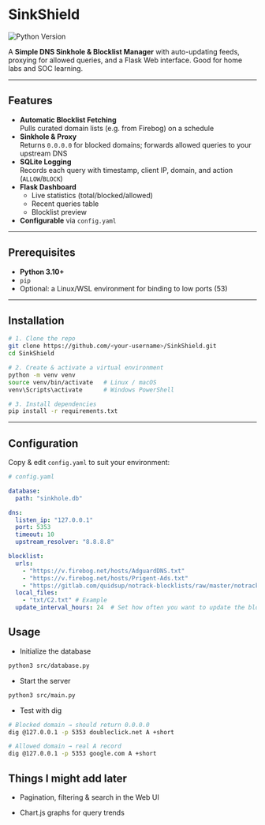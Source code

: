 # SinkShield

![Python Version](https://img.shields.io/badge/python-3.10%2B-green)

A **Simple DNS Sinkhole & Blocklist Manager** with auto-updating feeds, proxying for allowed queries, and a Flask Web interface. Good for home labs and SOC learning.

---

## Features

- **Automatic Blocklist Fetching**  
  Pulls curated domain lists (e.g. from Firebog) on a schedule  
- **Sinkhole & Proxy**  
  Returns `0.0.0.0` for blocked domains; forwards allowed queries to your upstream DNS  
- **SQLite Logging**  
  Records each query with timestamp, client IP, domain, and action (`ALLOW`/`BLOCK`)  
- **Flask Dashboard**  
  - Live statistics (total/blocked/allowed)  
  - Recent queries table  
  - Blocklist preview  
- **Configurable** via `config.yaml`

---

## Prerequisites

- **Python 3.10+**  
- `pip`  
- Optional: a Linux/WSL environment for binding to low ports (53)

---

## Installation

```bash
# 1. Clone the repo
git clone https://github.com/<your-username>/SinkShield.git
cd SinkShield

# 2. Create & activate a virtual environment
python -m venv venv
source venv/bin/activate   # Linux / macOS
venv\Scripts\activate      # Windows PowerShell

# 3. Install dependencies
pip install -r requirements.txt
```

---
## Configuration
Copy & edit `config.yaml` to suit your environment:

```yaml
# config.yaml

database:
  path: "sinkhole.db"

dns:
  listen_ip: "127.0.0.1"
  port: 5353
  timeout: 10
  upstream_resolver: "8.8.8.8"

blocklist:
  urls:
    - "https://v.firebog.net/hosts/AdguardDNS.txt"
    - "https://v.firebog.net/hosts/Prigent-Ads.txt"
    - "https://gitlab.com/quidsup/notrack-blocklists/raw/master/notrack-blocklist.txt"
  local_files:
    - "txt/C2.txt" # Example
  update_interval_hours: 24  # Set how often you want to update the blocklist
```
## Usage

- Initialize the database

```bash
python3 src/database.py
```

- Start the server
```bash
python3 src/main.py
```

- Test with dig
```bash
# Blocked domain → should return 0.0.0.0
dig @127.0.0.1 -p 5353 doubleclick.net A +short

# Allowed domain → real A record
dig @127.0.0.1 -p 5353 google.com A +short
```

## Things I might add later

- Pagination, filtering & search in the Web UI

- Chart.js graphs for query trends


